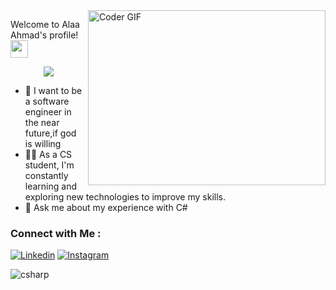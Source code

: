 <img align="right" src="https://media.giphy.com/media/SWoSkN6DxTszqIKEqv/giphy.gif" alt="Coder GIF" width="380" height="280">























 

  Welcome to Alaa Ahmad's profile!
  <img src="https://media.giphy.com/media/hvRJCLFzcasrR4ia7z/giphy.gif" width="28">
</h3>

<!-- Typing SVG by DenverCoder1 - https://github.com/DenverCoder1/readme-typing-svg -->
<p align="center">
  <a href="https://github.com/DenverCoder1/readme-typing-svg"><img src="https://readme-typing-svg.herokuapp.com/?lines=Software-Engineering%20Manager;Always%20learning%20new%20things&font=Fira%20Code&center=true&width=440&height=45&color=f75c7e&vCenter=true&size=22"></a>
</p> 

- 🏢 I want to be a software engineer in the  near future,if god is willing
- 👨‍💻 As a CS student, I'm constantly learning and exploring new technologies to improve my skills.
- 💬 Ask me about my experience with C#


### Connect with Me :

[![Linkedin](https://img.shields.io/badge/LinkedIn-0077B5?style=for-the-badge&logo=linkedin&logoColor=white
)](https:www.linkedin.com/in/alaaahmad003)
[![Instagram](https://img.shields.io/badge/instagram-1DA1F2?style=for-the-badge&logo=instagram&logoColor=white)](https://instagram.com/alaa_ahmad003?utm_source=qr&igshid=MzNlNGNkZWQ4Mg==)



![csharp](https://img.shields.io/badge/-csharp-05122A?style=flat&logo=csharp)&nbsp;











































